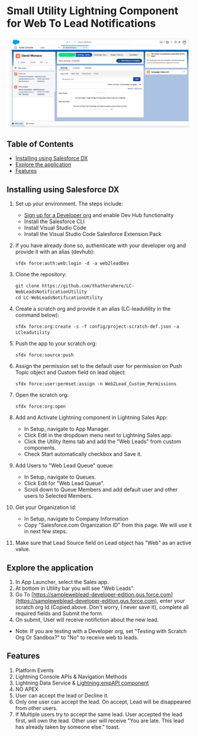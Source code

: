 # Small Utility Lightning Component for Web To Lead Notifications

<img src="https://github.com/thatherahere/LC-WebLeadsNotificationUtility/blob/master/demo.png"/>

## Table of Contents
- [Installing using Salesforce DX](#installing-using-salesforce-dx)
- [Explore the application](#explore-the-application)
- [Features](#features)


## Installing using Salesforce DX

1. Set up your environment. The steps include:

    - [Sign up for a Developer org](https://www.salesforce.com/form/signup/prerelease-spring19/) and enable Dev Hub functionality
    - Install the Salesforce CLI
    - Install Visual Studio Code
    - Install the Visual Studio Code Salesforce Extension Pack

1. If you have already done so, authenticate with your developer org and provide it with an alias (devhub):

    ```
    sfdx force:auth:web:login -d -a web2leadDev
    ```

1. Clone the repository:

    ```
    git clone https://github.com/thatherahere/LC-WebLeadsNotificationUtility
    cd LC-WebLeadsNotificationUtility
    ```

1. Create a scratch org and provide it an alias (LC-leadutility in the command below):

    ```
    sfdx force:org:create -s -f config/project-scratch-def.json -a LCleadutility
    ```

1. Push the app to your scratch org:

    ```
    sfdx force:source:push
    ```

1. Assign the permission set to the default user for permission on Push Topic object and Custom field on lead object:
    ```
    sfdx force:user:permset:assign -n Web2Lead_Custom_Permissions
    ```

1. Open the scratch org:

    ```
    sfdx force:org:open
    ```

1. Add and Activate Lightning component in Lightning Sales App:
    - In Setup, navigate to App Manager.
    - Click Edit in the dropdown menu next to Lightning Sales app.
    - Click the Utility Items tab and add the "Web Leads" from custom components.
    - Check Start automatically checkbox and Save it.

1. Add Users to "Web Lead Queue" queue:
    - In Setup, navigate to Queues.
    - Click Edit for "Web Lead Queue".
    - Scroll down to Queue Members and add default user and other users to Selected Members.

1. Get your Organization Id:
    - In Setup, navigate to Company Information
    - Copy "Salesforce.com Organization ID" from this page. We will use it in next few steps.

1. Make sure that Lead Source field on Lead object has "Web" as an active value.

## Explore the application
1. In App Launcher, select the Sales app.
2. At bottom in Utility bar you will see "Web Leads".
4. Go To [https://sampleweblead-developer-edition.gus.force.com](https://sampleweblead-developer-edition.gus.force.com), enter your scratch org Id (Copied above. Don't worry, I never save it), complete all required fields and Submit the form.
5. On submit, User will receive notifiction about the new lead.


- Note: If you are testing with a Developer org, set "Testing with Scratch Org Or Sandbox?" to "No" to receive web to leads.

## Features
1. Platform Events
1. Lightning Console APIs & Navigation Methods
1. Lightning Data Service & [Lightning:empAPI component](https://developer.salesforce.com/docs/component-library/bundle/lightning:empApi/documentation)
1. NO APEX
1. User can accept the lead or Decline it.
1. Only one user can accept the lead. On accept, Lead will be disappeared from other users. 
1. If Multiple users try to accept the same lead. User accepted the lead first, will own the lead. Other user will receive "You are late. This lead has already taken by someone else." toast.